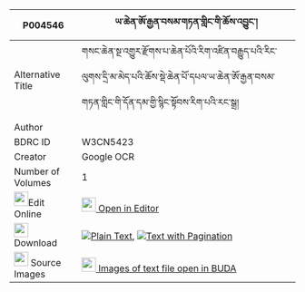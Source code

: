 |P004546|ཡ་ཆེན་ཨོ་རྒྱན་བསམ་གཏན་གླིང་གི་ཆོས་འབྱུང་། 
| --- | --- 
|Alternative Title |གསང་ཆེན་སྔ་འགྱུར་རྫོགས་པ་ཆེན་པོའི་རིག་འཛིན་བརྒྱུད་པའི་རིང་ལུགས་དྲི་མ་མེད་པའི་ཆོས་སྡེ་ཆེན་པོ་དཔལ་ཡ་ཆེན་ཨོ་རྒྱན་བསམ་གཏན་གླིང་གི་དོན་དམ་གྱི་སྙིང་སྟོབས་རིག་པའི་རང་སྒྲ།
|Author | 
|BDRC ID | W3CN5423
|Creator | Google OCR
|Number of Volumes| 1
|<img width="25" src="https://img.icons8.com/color/25/000000/edit-property.png">Edit Online| [<img width="25" src="https://avatars.githubusercontent.com/u/45091458?s=200&v=4"> Open in Editor](http://editor.openpecha.org/P004546)
|<img width="25" src="https://img.icons8.com/fluent/48/000000/download-2.png"/>  Download | [![](https://img.icons8.com/color/20/000000/txt.png)Plain Text](https://github.com/Openpecha/P004546/releases/download/v1/ya_chen_orgyen_samten_ling_gi__plain_P004546.zip), [![](https://img.icons8.com/color/20/000000/txt.png)Text with Pagination](https://github.com/Openpecha/P004546/releases/download/v1/ya_chen_orgyen_samten_ling_gi__pages_P004546.zip)
|<img width="25" src="https://img.icons8.com/plasticine/100/000000/pictures-folder.png"/>  Source Images | [<img width="25" src="https://library.bdrc.io/icons/BUDA-small.svg"> Images of text file open in BUDA](https://library.bdrc.io/show/bdr:W3CN5423)